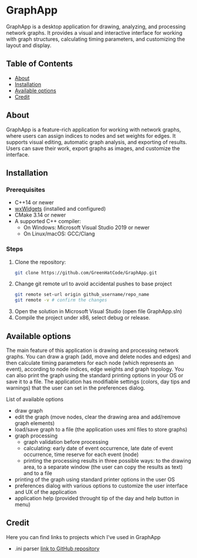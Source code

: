 # GraphApp
GraphApp is a desktop application for drawing, analyzing, and processing network graphs. It provides a visual and interactive interface for working with graph structures, calculating timing parameters, and customizing the layout and display.

## Table of Contents

- [About](#about)
- [Installation](#installation)
- [Available options](#available-options)
- [Credit](#credit)

## About

GraphApp is a feature-rich application for working with network graphs, where users can assign indices to nodes and set weights for edges. It supports visual editing, automatic graph analysis, and exporting of results. Users can save their work, export graphs as images, and customize the interface.

## Installation

### Prerequisites

- C++14 or newer
- [wxWidgets](https://wxwidgets.org/) (installed and configured)
- CMake 3.14 or newer
- A supported C++ compiler:
  - On Windows: Microsoft Visual Studio 2019 or newer
  - On Linux/macOS: GCC/Clang

### Steps

1. Clone the repository:
    ```bash
    git clone https://github.com/GreenHatCode/GraphApp.git
    ```
2.  Change git remote url to avoid accidental pushes to base project
    ```bash
    git remote set-url origin github_username/repo_name
    git remote -v # confirm the changes
    ```
3. Open the solution in Microsoft Visual Studio (open file GraphApp.sln)
4. Compile the project under x86, select debug or release. 

## Available options
The main feature of this application is drawing and processing network graphs. You can draw a graph (add, move and delete nodes and edges) and then calculate timing parameters for each node (which represents an event), according to node indices, edge weights and graph topology. You can also print the graph using the standard printing options in your OS or save it to a file. The application has modifiable settings (colors, day tips and warnings) that the user can set in the preferences dialog.

List of available options
- draw graph
- edit the graph (move nodes, clear the drawing area and add/remove graph elements)
- load/save graph to a file (the application uses xml files to store graphs)
- graph processing
    - graph validation before processing
    - calculating: early date of event occurrence, late date of event occurrence, time reserve for each event (node)
    - printing the processing results in three possible ways: to the drawing area, to a separate window (the user can copy the results as text) and to a file
- printing of the graph using standard printer options in the user OS
- preferences dialog with various options to customize the user interface and UX of the application
- application help (provided throught tip of the day and help button in menu)


## Credit
Here you can find links to projects which I've used in GraphApp
- .ini parser [link to GitHub repository](https://github.com/metayeti/mINI/tree/master)


